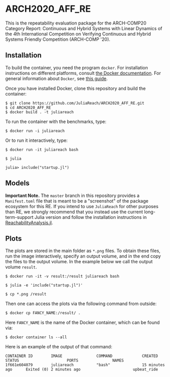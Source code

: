# ARCH2020_AFF_RE

This is the repeatability evaluation package for the
ARCH-COMP20 Category Report: Continuous and Hybrid Systems with Linear Dynamics
of the 4th International
Competition on Verifying Continuous and Hybrid Systems Friendly Competition
(ARCH-COMP '20).

## Installation

To build the container, you need the program `docker`.
For installation instructions on different platforms, consult
[the Docker documentation](https://docs.docker.com/install/).
For general information about `Docker`, see
[this guide](https://docs.docker.com/get-started/).

Once you have installed Docker, clone this repository and build the container:

```shell
$ git clone https://github.com/JuliaReach/ARCH2020_AFF_RE.git
$ cd ARCH2020_AFF_RE
$ docker build . -t juliareach
```

To run the container with the benchmarks, type:

```shell
$ docker run -i juliareach
```

Or to run it interactively, type:

```shell
$ docker run -it juliareach bash

$ julia

julia> include("startup.jl")
```

## Models

**Important Note.** The `master` branch in this repository provides a `Manifest.toml` file that is meant to be a
"screenshot" of the package ecosystem for this RE. If you intend to use
`JuliaReach` for other purposes than RE, we strongly recommend that you instead
use the current long-term-support Julia version and follow the installation
instructions in
[ReachabilityAnalysis.jl](https://github.com/JuliaReach/ReachabilityAnalysis.jl).

## Plots

The plots are stored in the main folder as `*.png` files.
To obtain these files, run the image interactively, specify an output volume,
and in the end copy the files to the output volume.
In the example below we call the output volume `result`.

```shell
$ docker run -it -v result:/result juliareach bash

$ julia -e 'include("startup.jl")'

$ cp *.png /result
```

Then one can access the plots via the following command from outside:

```shell
$ docker cp FANCY_NAME:/result/ .
```

Here `FANCY_NAME` is the name of the Docker container, which can be found via:

```shell
$ docker container ls --all
```

Here is an example of the output of that command:

```shell
CONTAINER ID        IMAGE               COMMAND             CREATED             STATUS                     PORTS               NAMES
1f661e604079        juliareach          "bash"              15 minutes ago      Exited (0) 2 minutes ago                       upbeat_ride
```

